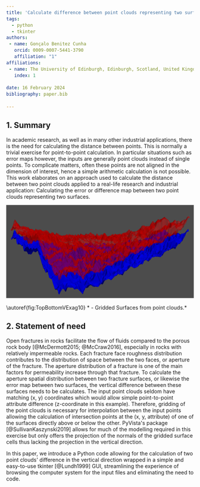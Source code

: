 ```yaml
---
title: 'Calculate difference between point clouds representing two surfaces: a Tkinter Graphical User Interface Python code'
tags:
  - python
  - tkinter
authors:
 - name: Gonçalo Benitez Cunha
   orcid: 0009-0007-5441-3790
   affiliation: "1"
affiliations:
 - name: The University of Edinburgh, Edinburgh, Scotland, United Kingdom
   index: 1

date: 16 February 2024
bibliography: paper.bib

---
```


## 1. Summary

In academic research, as well as in many other industrial applications, there is the need for calculating the distance between points. This is normally a trivial exercise for point-to-point calculation. In particular situations such as error maps however, the inputs are generally point clouds instead of single points. To complicate matters, often these points are not aligned in the dimension of interest, hence a simple arithmetic calculation is not possible. This work elaborates on an approach used to calculate the distance between two point clouds applied to a real-life research and industrial application: Calculating the error or difference map between two point clouds representing two surfaces.

![Gridded Surfaces from point clouds.\label{fig:TopBottomVExag10}](Figures/TopBottomVExag10.png)

\autoref{fig:TopBottomVExag10} * - Gridded Surfaces from point clouds.*

## 2. Statement of need

Open fractures in rocks facilitate the flow of fluids compared to the porous rock body [@McDermott2015; @McCraw2016], especially in rocks with relatively impermeable rocks. Each fracture face roughness distribution contributes to the distribution of space between the two faces, or aperture of the fracture. The aperture distribution of a fracture is one of the main factors for permeability increase through that fracture. To calculate the aperture spatial distribution between two fracture surfaces, or likewise the error map between two surfaces, the vertical difference between these surfaces needs to be calculates. The input point clouds seldom have matching (x, y) coordinates which would allow simple point-to-point attribute difference (z-coordinate in this example). Therefore, gridding of the point clouds is necessary for interpolation between the input points allowing the calculation of intersection points at the (x, y, attribute) of one of the surfaces directly above or below the other.
PyVista's package [@SullivanKaszynski2019] allows for much of the modelling required in this exercise but only offers the projection of the normals of the gridded surface cells thus lacking the projection in the vertical direction.

In this paper, we introduce a Python code allowing for the calculation of two point clouds' difference in the vertical direction wrapped in a simple and easy-to-use tkinter [@Lundh1999] GUI, streamlining the experience of browsing the computer system for the input files and eliminating the need to code.


